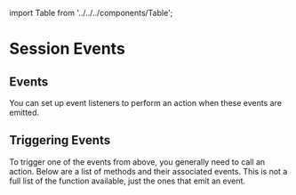 import Table from '../../../components/Table';

# Session Events
## Events

You can set up event listeners to perform an action when these events are emitted.

<Table 
headers={[ "Events", "Description" ]}
data={[
{
event: "auth_request",
description: "Emitted by the wallet when there is a request for authentication from a dapp.",
},
{
event: "auth_response",
description: "Sent by the WalletConnect server when it acceps or rejects an authorization request."
},
]}
/>

## Triggering Events

To trigger one of the events from above, you generally need to call an action. Below are a list of methods and their associated events. This is not a full list of the function available, just the ones that emit an event.

<Table 
headers={[ "Method", "Description", "Event On", "Event Triggered" ]}
data={[
{
methodAuth: "request",
description: "Send a method call request to a WalletConnect server",
eventOn: "none",
eventTriggered: "auth_request"
},
{
methodAuth: "respond",
description: "Responds to an authoirzation request",
eventOn: "client.on('auth_request')",
eventTriggered: "auth_response"
},
{
methodAuth: "getPendingRequests",
description: "Establishes a connection with a WalletConnect server",
eventOn: "none",
eventTriggered: "none"
},
{
methodAuth: "formatMessage",
description: "Establishes a connection with a WalletConnect server",
eventOn: "none",
eventTriggered: "none"
},
]}
/>
